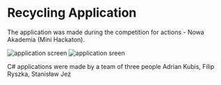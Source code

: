 # Recycling Application
The application was made during the competition for actions - Nowa Akademia (Mini Hackaton).

![application screen](https://i.ibb.co/tJ09M6T/screen.jpg)
![application sreen](https://i.ibb.co/fQBwDHc/screen2.jpg)

C# applications were made by a team of three people
Adrian Kubis, Filip Ryszka, Stanisław Jeż
